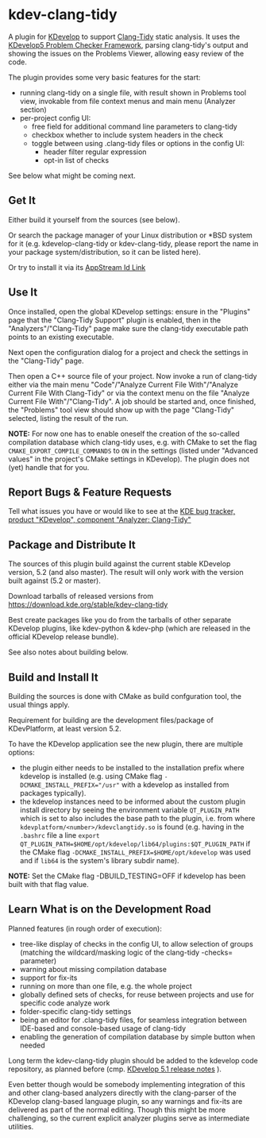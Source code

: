 # kdev-clang-tidy

A plugin for [KDevelop](https://www.kdevelop.org) to support [Clang-Tidy](http://clang.llvm.org/extra/clang-tidy/) 
static analysis.
It uses the [KDevelop5 Problem Checker Framework](https://techbase.kde.org/KDevelop5/Problem_Checker_Framework), parsing 
clang-tidy's output and showing the issues on the Problems Viewer, allowing easy review of the code.

The plugin provides some very basic features for the start:
* running clang-tidy on a single file, with result shown in Problems tool view,
  invokable from file context menus and main menu (Analyzer section)
* per-project config UI:
  * free field for additional command line parameters to clang-tidy
  * checkbox whether to include system headers in the check
  * toggle between using .clang-tidy files or options in the config UI:
    * header filter regular expression
    * opt-in list of checks

See below what might be coming next.

## Get It

Either build it yourself from the sources (see below).

Or search the package manager of your Linux distribution or *BSD system for it (e.g. kdevelop-clang-tidy or kdev-clang-tidy, please report the name in your package system/distribution, so it can be listed here).

Or try to install it via its [AppStream Id Link](appstream://org.kde.kdev-clang-tidy)


## Use It

Once installed, open the global KDevelop settings: ensure in the "Plugins" page that the "Clang-Tidy Support" plugin is enabled, then in the "Analyzers"/"Clang-Tidy" page make sure the clang-tidy executable path points to an existing executable.

Next open the configuration dialog for a project and check the settings in the "Clang-Tidy" page.

Then open a C++ source file of your project. Now invoke a run of clang-tidy either via the main menu "Code"/"Analyze Current File With"/"Analyze Current File With Clang-Tidy" or via the context menu on the file "Analyze Current File With"/"Clang-Tidy". A job should be started and, once finished, the "Problems" tool view should show up with the page "Clang-Tidy" selected, listing the result of the run.

**NOTE:**
For now one has to enable oneself the creation of the so-called compilation database which clang-tidy uses, e.g. with CMake to set the flag         `CMAKE_EXPORT_COMPILE_COMMANDS` to `ON`
in the settings (listed under "Advanced values" in the project's CMake settings in KDevelop). The plugin does not (yet) handle that for you.


## Report Bugs & Feature Requests

Tell what issues you have or would like to see at the [KDE bug tracker, product "KDevelop", component "Analyzer: Clang-Tidy"](https://bugs.kde.org/enter_bug.cgi?format=guided&amp;product=kdevelop&amp;component=Analyzer:%20Clang-Tidy)


## Package and Distribute It

The sources of this plugin build against the current stable KDevelop version, 5.2 (and also master). The result will only work with the version built against (5.2 or master).

Download tarballs of released versions from https://download.kde.org/stable/kdev-clang-tidy

Best create packages like you do from the tarballs of other separate KDevelop plugins, like kdev-python & kdev-php (which are released in the official KDevelop release bundle).

See also notes about building below.

## Build and Install It

Building the sources is done with CMake as build confguration tool, the usual things apply.

Requirement for building are the development files/package of KDevPlatform, at least version 5.2.

To have the KDevelop application see the new plugin, there are multiple options:
* the plugin either needs to be installed to the installation prefix where kdevelop is installed (e.g. using CMake flag `-DCMAKE_INSTALL_PREFIX="/usr"` with a kdevelop as installed from packages typically).
* the kdevelop instances need to be informed about the custom plugin install directory by seeing the environment variable `QT_PLUGIN_PATH` which is set to also includes the base path to the plugin, i.e. from where `kdevplatform/<number>/kdevclangtidy.so` is found (e.g. having in the `.bashrc` file a line `export QT_PLUGIN_PATH=$HOME/opt/kdevelop/lib64/plugins:$QT_PLUGIN_PATH` if the CMake flag `-DCMAKE_INSTALL_PREFIX=$HOME/opt/kdevelop` was used and if `lib64` is the system's library subdir name).

**NOTE:**
Set the CMake flag -DBUILD_TESTING=OFF if kdevelop has been built with that flag value.


## Learn What is on the Development Road

Planned features (in rough order of execution):
* tree-like display of checks in the config UI, to allow selection of groups
  (matching the wildcard/masking logic of the clang-tidy -checks= parameter)
* warning about missing compilation database
* support for fix-its
* running on more than one file, e.g. the whole project
* globally defined sets of checks, for reuse between projects and use for
  specific code analyze work
* folder-specific clang-tidy settings
* being an editor for .clang-tidy files, for seamless integration between
  IDE-based and console-based usage of clang-tidy
* enabling the generation of compilation database by simple button when needed

Long term the kdev-clang-tidy plugin should be added to the kdevelop code repository, as planned before (cmp. [KDevelop 5.1 release notes](https://www.kdevelop.org/news/kdevelop-510-released) ).

Even better though would be somebody implementing integration of this and other clang-based analyzers directly with the clang-parser of the KDevelop clang-based language plugin, so any warnings and fix-its are delivered as part of the normal editing. Though this might be more challenging, so the current explicit analyzer plugins serve as intermediate utilities.
